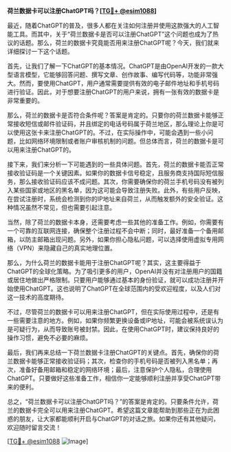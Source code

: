 **荷兰数据卡可以注册ChatGPT吗？[[TG💪+ @esim1088](https://t.me/s/esim1088)]**

最近，随着ChatGPT的普及，很多人都在关注如何注册并使用这款强大的人工智能工具。而其中，关于“荷兰数据卡是否可以注册ChatGPT”这个问题也成为了热议的话题。那么，荷兰的数据卡究竟能否用来注册ChatGPT呢？今天，我们就来详细探讨一下这个话题。

首先，让我们了解一下ChatGPT的基本情况。ChatGPT是由OpenAI开发的一款大型语言模型，它能够回答问题、撰写文章、创作故事、编写代码等，功能非常强大。然而，要使用ChatGPT，用户通常需要提供有效的电子邮件地址和手机号码进行验证。因此，对于想要注册ChatGPT的用户来说，拥有一张有效的数据卡是非常重要的。

那么，荷兰的数据卡是否符合条件呢？答案是肯定的。只要你的荷兰数据卡能够正常接收短信或邮件验证码，并且绑定的电话号码属于荷兰地区，那么理论上你是可以使用这张卡来注册ChatGPT的。不过，在实际操作中，可能会遇到一些小问题，比如网络环境限制或者账户审核机制的问题。但总体而言，荷兰的数据卡是可以用来注册ChatGPT的。

接下来，我们来分析一下可能遇到的一些具体问题。首先，荷兰的数据卡能否正常接收验证码是一个关键因素。如果你的数据卡信号稳定，且服务商支持国际短信服务，那么接收验证码应该不成问题。其次，你需要确保你的荷兰手机号码没有被列入某些国家或地区的黑名单，因为这可能会导致注册失败。此外，有些用户反映，在尝试注册时，系统会检测到你的IP地址来自荷兰，从而触发额外的安全验证。这种情况虽然不常见，但也需要引起注意。

当然，除了荷兰的数据卡本身，还需要考虑一些其他的准备工作。例如，你需要有一个可靠的互联网连接，确保整个注册过程不会中断；同时，最好准备一个备用邮箱，以防主邮箱出现问题。另外，如果你担心隐私问题，可以选择使用虚拟专用网络（VPN）来隐藏自己的真实地理位置。

那么，为什么荷兰的数据卡能用于注册ChatGPT呢？其实，这主要得益于ChatGPT的全球化策略。为了吸引更多的用户，OpenAI并没有对注册用户的国籍或居住地做出严格限制。只要用户能够通过基本的身份验证，就可以成功注册并开始使用ChatGPT。这也说明了ChatGPT在全球范围内的受欢迎程度，以及人们对这一技术的高度期待。

不过，尽管荷兰的数据卡可以用来注册ChatGPT，但在实际使用过程中，还是有一些需要注意的地方。例如，如果你频繁更换设备或IP地址，可能会被系统误认为是可疑行为，从而导致账号被封禁。因此，在使用ChatGPT时，建议保持良好的操作习惯，避免不必要的麻烦。

最后，我们再来总结一下荷兰数据卡注册ChatGPT的关键点。首先，确保你的荷兰数据卡能够正常接收验证码；其次，检查你的手机号码是否被列入黑名单；再次，准备好备用邮箱和稳定的网络环境；最后，注意保护个人隐私，合理使用ChatGPT。只要做好这些准备工作，相信你一定能够顺利注册并享受ChatGPT带来的便利。

总之，“荷兰数据卡可以注册ChatGPT吗？”的答案是肯定的。只要条件允许，荷兰的数据卡完全可以用来注册ChatGPT。希望这篇文章能帮助到那些正在为此困惑的朋友，让大家都能顺利开启与ChatGPT的对话之旅。如果你还有其他疑问，欢迎随时留言交流！

[[TG💪+ @esim1088](https://t.me/s/esim1088) ![Image](https://i.postimg.cc/4NQfJmqS/Snipaste-2025-05-13-00-14-12.png)]